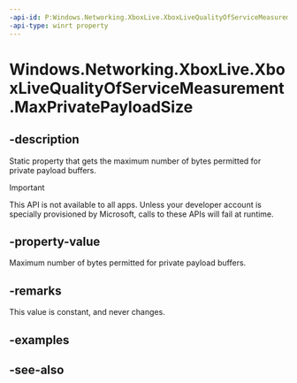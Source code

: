 ```yaml
---
-api-id: P:Windows.Networking.XboxLive.XboxLiveQualityOfServiceMeasurement.MaxPrivatePayloadSize
-api-type: winrt property
---
```


<!-- Property syntax
public uint MaxPrivatePayloadSize { get; }
-->

# Windows.Networking.XboxLive.XboxLiveQualityOfServiceMeasurement.MaxPrivatePayloadSize

## -description

Static property that gets the maximum number of bytes permitted for private payload buffers.

> [!IMPORTANT]
> This API is not available to all apps. Unless your developer account is specially provisioned by Microsoft, calls to these APIs will fail at runtime.

## -property-value

Maximum number of bytes permitted for private payload buffers.

## -remarks

This value is constant, and never changes.

## -examples

## -see-also
